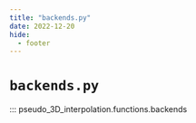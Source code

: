 ```yaml
---
title: "backends.py"
date: 2022-12-20
hide:
  - footer
---
```

# `backends.py`
::: pseudo_3D_interpolation.functions.backends